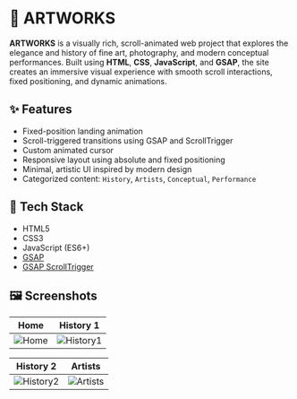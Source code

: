 # 🎨 ARTWORKS

**ARTWORKS** is a visually rich, scroll-animated web project that explores the elegance and history of fine art, photography, and modern conceptual performances. Built using **HTML**, **CSS**, **JavaScript**, and **GSAP**, the site creates an immersive visual experience with smooth scroll interactions, fixed positioning, and dynamic animations.

## ✨ Features

- Fixed-position landing animation
- Scroll-triggered transitions using GSAP and ScrollTrigger
- Custom animated cursor
- Responsive layout using absolute and fixed positioning
- Minimal, artistic UI inspired by modern design
- Categorized content: `History`, `Artists`, `Conceptual`, `Performance`

## 🧱 Tech Stack

- HTML5
- CSS3
- JavaScript (ES6+)
- [GSAP](https://greensock.com/gsap/)
- [GSAP ScrollTrigger](https://greensock.com/scrolltrigger/)

## 🖼️ Screenshots

| Home | History 1 |
|------|-----------|
| ![Home](./scrennshots/home.png) | ![History1](./scrennshots/history1.png) |

| History 2 | Artists |
|-----------|---------|
| ![History2](./scrennshots/history2.png) | ![Artists](./scrennshots/artists.png) |
